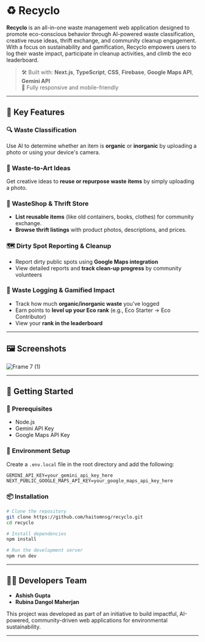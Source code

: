 # ♻️ Recyclo

**Recyclo** is an all-in-one waste management web application designed to promote eco-conscious behavior through AI-powered waste classification, creative reuse ideas, thrift exchange, and community cleanup engagement. With a focus on sustainability and gamification, Recyclo empowers users to log their waste impact, participate in cleanup activities, and climb the eco leaderboard.

> 🛠 Built with: **Next.js**, **TypeScript**, **CSS**, **Firebase**, **Google Maps API**, **Gemini API**  
> 📱 Fully responsive and mobile-friendly

---

## 🌟 Key Features

### 🔍 Waste Classification
Use AI to determine whether an item is **organic** or **inorganic** by uploading a photo or using your device's camera.

### 🎨 Waste-to-Art Ideas
Get creative ideas to **reuse or repurpose waste items** by simply uploading a photo.

### 🛒 WasteShop & Thrift Store
- **List reusable items** (like old containers, books, clothes) for community exchange.
- **Browse thrift listings** with product photos, descriptions, and prices.

### 🗺️ Dirty Spot Reporting & Cleanup
- Report dirty public spots using **Google Maps integration**
- View detailed reports and **track clean-up progress** by community volunteers

### 🧾 Waste Logging & Gamified Impact
- Track how much **organic/inorganic waste** you’ve logged
- Earn points to **level up your Eco rank** (e.g., Eco Starter → Eco Contributor)
- View your **rank in the leaderboard**

---

## 🖼️ Screenshots

![Frame 7 (1)](https://github.com/user-attachments/assets/4930b585-5818-4e1f-b8b7-529ad8a3d95e)

---

## 🚀 Getting Started

### 🔧 Prerequisites
- Node.js 
- Gemini API Key
- Google Maps API Key

### 🔐 Environment Setup
Create a `.env.local` file in the root directory and add the following:

```env
GEMINI_API_KEY=your_gemini_api_key_here
NEXT_PUBLIC_GOOGLE_MAPS_API_KEY=your_google_maps_api_key_here
````

### 📦 Installation

```bash
# Clone the repository
git clone https://github.com/haitomnsg/recyclo.git
cd recyclo

# Install dependencies
npm install

# Run the development server
npm run dev
```

---

## 👨‍💻 Developers Team

* **Ashish Gupta**
* **Rubina Dangol Maherjan**

This project was developed as part of an initiative to build impactful, AI-powered, community-driven web applications for environmental sustainability.

---
